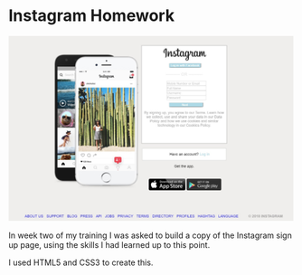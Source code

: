 # Instagram Homework

![FakeInsta](final-work.jpg)

In week two of my training I was asked to build a copy of the Instagram sign up page, using the skills I had learned up to this point.

I used HTML5 and CSS3 to create this.
